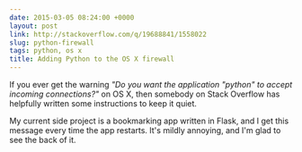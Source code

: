 ```yaml
---
date: 2015-03-05 08:24:00 +0000
layout: post
link: http://stackoverflow.com/q/19688841/1558022
slug: python-firewall
tags: python, os x
title: Adding Python to the OS X firewall
---
```


If you ever get the warning *"Do you want the application "python" to accept incoming connections?"* on OS X, then somebody on Stack Overflow has helpfully written some instructions to keep it quiet.

My current side project is a bookmarking app written in Flask, and I get this  message every time the app restarts. It's mildly annoying, and I'm glad to see the back of it.
